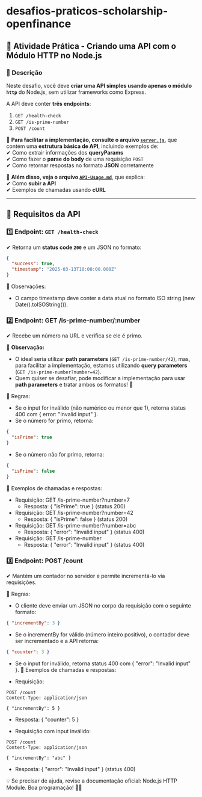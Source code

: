 # desafios-praticos-scholarship-openfinance

## 🚀 Atividade Prática - Criando uma API com o Módulo HTTP no Node.js

### 📌 Descrição  
Neste desafio, você deve **criar uma API simples usando apenas o módulo `http`** do Node.js, sem utilizar frameworks como Express.  

A API deve conter **três endpoints**:  

1. `GET /health-check`  
2. `GET /is-prime-number`  
3. `POST /count`
   
📌 **Para facilitar a implementação, consulte o arquivo [`server.js`](./server.js)**, que contém uma **estrutura básica de API**, incluindo exemplos de:  
✔ Como extrair informações dos **queryParams**  
✔ Como fazer o **parse do body** de uma requisição `POST`  
✔ Como retornar respostas no formato **JSON** corretamente  

📌 **Além disso, veja o arquivo [`API-Usage.md`](./API-Usage.md)**, que explica:  
✔ Como **subir a API**  
✔ Exemplos de chamadas usando **cURL** 

---

## 🔧 **Requisitos da API**  

### **1️⃣ Endpoint: `GET /health-check`**  
✔ Retorna um **status code `200`** e um JSON no formato:  
```json
{
  "success": true,
  "timestamp": "2025-03-13T10:00:00.000Z"
}
```

📌 Observações:
 - O campo timestamp deve conter a data atual no formato ISO string (new Date().toISOString()).

### **2️⃣ Endpoint: GET /is-prime-number/:number**
✔ Recebe um número na URL e verifica se ele é primo.


📌 **Observação:**  
- O ideal seria utilizar **path parameters** (`GET /is-prime-number/42`), mas, para facilitar a implementação, estamos utilizando **query parameters** (`GET /is-prime-number?number=42`).  
- Quem quiser se desafiar, pode modificar a implementação para usar **path parameters** e tratar ambos os formatos! 🚀  

📌 Regras:

* Se o input for inválido (não numérico ou menor que 1), retorna status 400 com { error: "Invalid input" }.
* Se o número for primo, retorna:
```json
{
  "isPrime": true
}
```
* Se o número não for primo, retorna:

```json
{
  "isPrime": false
}
```

📌 Exemplos de chamadas e respostas:

* Requisição: GET /is-prime-number?number=7
  *  Resposta: { "isPrime": true } (status 200)
* Requisição: GET /is-prime-number?number=42
  * Resposta: { "isPrime": false } (status 200)
* Requisição: GET /is-prime-number?number=abc
  * Resposta: { "error": "Invalid input" } (status 400)
* Requisição: GET /is-prime-number
  * Resposta: { "error": "Invalid input" } (status 400)

### **3️⃣ Endpoint: POST /count**
✔ Mantém um contador no servidor e permite incrementá-lo via requisições.

📌 Regras:

* O cliente deve enviar um JSON no corpo da requisição com o seguinte formato:
```json
{ "incrementBy": 3 }
```
* Se o incrementBy for válido (número inteiro positivo), o contador deve ser incrementado e a API retorna:
```json
{ "counter": 3 }
```
* Se o input for inválido, retorna status 400 com { "error": "Invalid input" }.
📌 Exemplos de chamadas e respostas:

* Requisição:
```http
POST /count
Content-Type: application/json

{ "incrementBy": 5 }
```
  * Resposta: { "counter": 5 }

* Requisição com input inválido:

```http
POST /count
Content-Type: application/json

{ "incrementBy": "abc" }
```
  * Resposta: { "error": "Invalid input" } (status 400)

💡 Se precisar de ajuda, revise a documentação oficial: Node.js HTTP Module.
Boa programação! 🚀😃
